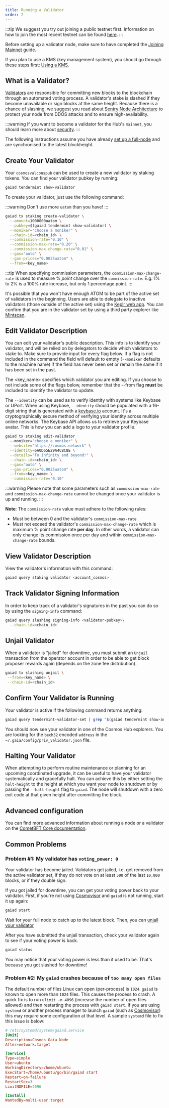 ```yaml
---
title: Running a Validator
order: 2
---
```


:::tip
We suggest you try out joining a public testnet first. Information on how to join the most recent testnet can be found [here](/hub-tutorials/join-testnet.md).
:::

Before setting up a validator node, make sure to have completed the [Joining Mainnet](/hub-tutorials/join-mainnet.md) guide.

If you plan to use a KMS (key management system), you should go through these steps first: [Using a KMS](/validators/kms/kms.md).

## What is a Validator?

[Validators](/validators/overview.mdx) are responsible for committing new blocks to the blockchain through an automated voting process. A validator's stake is slashed if they become unavailable or sign blocks at the same height. Because there is a chance of slashing, we suggest you read about [Sentry Node Architecture](/validators/validator-faq.md#how-can-validators-protect-themselves-from-denial-of-service-attacks) to protect your node from DDOS attacks and to ensure high-availability.

:::warning
If you want to become a validator for the Hub's `mainnet`, you should learn more about [security](/validators/security.md).
:::

The following instructions assume you have already [set up a full-node](/hub-tutorials/join-mainnet.md) and are synchronised to the latest blockheight.

## Create Your Validator

Your `cosmosvalconspub` can be used to create a new validator by staking tokens. You can find your validator pubkey by running:

```bash
gaiad tendermint show-validator
```

To create your validator, just use the following command:

:::warning
Don't use more `uatom` than you have!
:::

```bash
gaiad tx staking create-validator \
  --amount=1000000uatom \
  --pubkey=$(gaiad tendermint show-validator) \
  --moniker="choose a moniker" \
  --chain-id=<chain_id> \
  --commission-rate="0.10" \
  --commission-max-rate="0.20" \
  --commission-max-change-rate="0.01" \
  --gas="auto" \
  --gas-prices="0.0025uatom" \
  --from=<key_name>
```

:::tip
When specifying commission parameters, the `commission-max-change-rate` is used to measure % _point_ change over the `commission-rate`. E.g. 1% to 2% is a 100% rate increase, but only 1 percentage point.
:::

It's possible that you won't have enough ATOM to be part of the active set of validators in the beginning. Users are able to delegate to inactive validators (those outside of the active set) using the [Keplr web app](https://wallet.keplr.app/#/cosmoshub/stake?tab=inactive-validators). You can confirm that you are in the validator set by using a third party explorer like [Mintscan](https://www.mintscan.io/cosmos/validators).

## Edit Validator Description

You can edit your validator's public description. This info is to identify your validator, and will be relied on by delegators to decide which validators to stake to. Make sure to provide input for every flag below. If a flag is not included in the command the field will default to empty (`--moniker` defaults to the machine name) if the field has never been set or remain the same if it has been set in the past.

The <key_name> specifies which validator you are editing. If you choose to not include some of the flags below, remember that the --from flag **must** be included to identify the validator to update.

The `--identity` can be used as to verify identity with systems like Keybase or UPort. When using Keybase, `--identity` should be populated with a 16-digit string that is generated with a [keybase.io](https://keybase.io) account. It's a cryptographically secure method of verifying your identity across multiple online networks. The Keybase API allows us to retrieve your Keybase avatar. This is how you can add a logo to your validator profile.

```bash
gaiad tx staking edit-validator
  --moniker="choose a moniker" \
  --website="https://cosmos.network" \
  --identity=6A0D65E29A4CBC8E \
  --details="To infinity and beyond!" \
  --chain-id=<chain_id> \
  --gas="auto" \
  --gas-prices="0.0025uatom" \
  --from=<key_name> \
  --commission-rate="0.10"
```

:::warning
Please note that some parameters such as `commission-max-rate` and `commission-max-change-rate` cannot be changed once your validator is up and running.
:::

**Note**: The `commission-rate` value must adhere to the following rules:

- Must be between 0 and the validator's `commission-max-rate`
- Must not exceed the validator's `commission-max-change-rate` which is maximum
  % point change rate **per day**. In other words, a validator can only change
  its commission once per day and within `commission-max-change-rate` bounds.

## View Validator Description

View the validator's information with this command:

```bash
gaiad query staking validator <account_cosmos>
```

## Track Validator Signing Information

In order to keep track of a validator's signatures in the past you can do so by using the `signing-info` command:

```bash
gaiad query slashing signing-info <validator-pubkey>\
  --chain-id=<chain_id>
```

## Unjail Validator

When a validator is "jailed" for downtime, you must submit an `Unjail` transaction from the operator account in order to be able to get block proposer rewards again (depends on the zone fee distribution).

```bash
gaiad tx slashing unjail \
 --from=<key_name> \
 --chain-id=<chain_id>
```

## Confirm Your Validator is Running

Your validator is active if the following command returns anything:

```bash
gaiad query tendermint-validator-set | grep "$(gaiad tendermint show-address)"
```

You should now see your validator in one of the Cosmos Hub explorers. You are looking for the `bech32` encoded `address` in the `~/.gaia/config/priv_validator.json` file.

## Halting Your Validator

When attempting to perform routine maintenance or planning for an upcoming coordinated upgrade, it can be useful to have your validator systematically and gracefully halt. You can achieve this by either setting the `halt-height` to the height at which you want your node to shutdown or by passing the `--halt-height` flag to `gaiad`. The node will shutdown with a zero exit code at that given height after committing
the block.

## Advanced configuration

You can find more advanced information about running a node or a validator on the [CometBFT Core documentation](https://docs.cometbft.com/v0.34/core/validators).

## Common Problems

### Problem #1: My validator has `voting_power: 0`

Your validator has become jailed. Validators get jailed, i.e. get removed from the active validator set, if they do not vote on at least `500` of the last `10,000` blocks, or if they double sign.

If you got jailed for downtime, you can get your voting power back to your validator. First, if you're not using [Cosmovisor](https://docs.cosmos.network/v0.45/run-node/cosmovisor.html) and `gaiad` is not running, start it up again:

```bash
gaiad start
```

Wait for your full node to catch up to the latest block. Then, you can [unjail your validator](#unjail-validator)

After you have submitted the unjail transaction, check your validator again to see if your voting power is back.

```bash
gaiad status
```

You may notice that your voting power is less than it used to be. That's because you got slashed for downtime!

### Problem #2: My `gaiad` crashes because of `too many open files`

The default number of files Linux can open (per-process) is `1024`. `gaiad` is known to open more than `1024` files. This causes the process to crash. A quick fix is to run `ulimit -n 4096` (increase the number of open files allowed) and then restarting the process with `gaiad start`. If you are using `systemd` or another process manager to launch `gaiad` (such as [Cosmovisor](https://docs.cosmos.network/v0.45/run-node/cosmovisor.html)) this may require some configuration at that level. A sample `systemd` file to fix this issue is below:

```toml
# /etc/systemd/system/gaiad.service
[Unit]
Description=Cosmos Gaia Node
After=network.target

[Service]
Type=simple
User=ubuntu
WorkingDirectory=/home/ubuntu
ExecStart=/home/ubuntu/go/bin/gaiad start
Restart=on-failure
RestartSec=3
LimitNOFILE=4096

[Install]
WantedBy=multi-user.target
```
